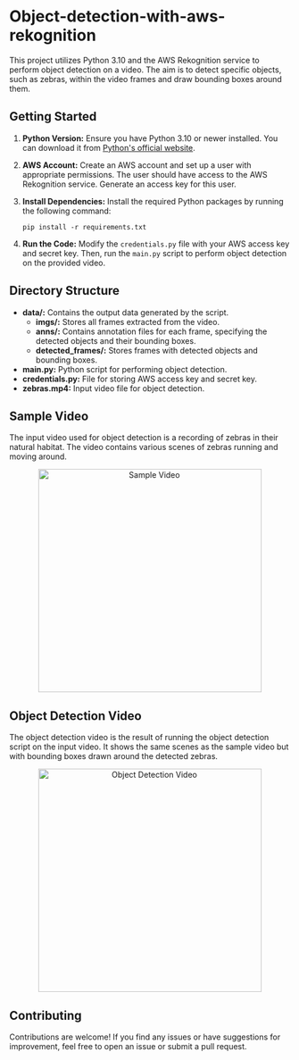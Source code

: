 # Object-detection-with-aws-rekognition

This project utilizes Python 3.10 and the AWS Rekognition service to perform object detection on a video. The aim is to detect specific objects, such as zebras, within the video frames and draw bounding boxes around them.

## Getting Started

1. **Python Version:** Ensure you have Python 3.10 or newer installed. You can download it from [Python's official website](https://www.python.org/downloads/).

2. **AWS Account:** Create an AWS account and set up a user with appropriate permissions. The user should have access to the AWS Rekognition service. Generate an access key for this user.

3. **Install Dependencies:** Install the required Python packages by running the following command:
   ```
   pip install -r requirements.txt
   ```

4. **Run the Code:** Modify the `credentials.py` file with your AWS access key and secret key. Then, run the `main.py` script to perform object detection on the provided video.

## Directory Structure

- **data/:** Contains the output data generated by the script.
  - **imgs/:** Stores all frames extracted from the video.
  - **anns/:** Contains annotation files for each frame, specifying the detected objects and their bounding boxes.
  - **detected_frames/:** Stores frames with detected objects and bounding boxes.
- **main.py:** Python script for performing object detection.
- **credentials.py:** File for storing AWS access key and secret key.
- **zebras.mp4:** Input video file for object detection.

## Sample Video

The input video used for object detection is a recording of zebras in their natural habitat. The video contains various scenes of zebras running and moving around.

<p align="center">
  <a href="https://drive.google.com/file/d/1CkEk_Z7s06aJKtx4Gc0xmcwwXKp6dBm8/view?usp=sharing">
    <img src="https://github.com/AyushSingh012/Object-detection-with-aws-rekognition/assets/109151442/f8cc3a6d-1796-477a-aa77-34a40c8b1bc2" alt="Sample Video" width="400">
  </a>
</p>


## Object Detection Video

The object detection video is the result of running the object detection script on the input video. It shows the same scenes as the sample video but with bounding boxes drawn around the detected zebras.

<p align="center">
  <a href="https://drive.google.com/file/d/1Cr8jf9rRU439NqvMxUz0N9pY29ilKZoI/view?usp=sharing">
    <img src="https://github.com/AyushSingh012/Object-detection-with-aws-rekognition/assets/109151442/f8cc3a6d-1796-477a-aa77-34a40c8b1bc2" alt="Object Detection Video" width="400">
  </a>
</p>


## Contributing

Contributions are welcome! If you find any issues or have suggestions for improvement, feel free to open an issue or submit a pull request.
